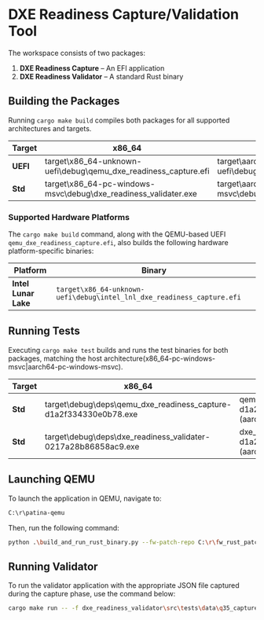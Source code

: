 <!-- markdownlint-disable MD013 : Disable line limit.-->
# **DXE Readiness Capture/Validation Tool**

The workspace consists of two packages:

1. **DXE Readiness Capture** – An EFI application
2. **DXE Readiness Validator** – A standard Rust binary

## **Building the Packages**

Running `cargo make build` compiles both packages for all supported
architectures and targets.

| Target   | x86_64                                                          | AArch64                                                          |
| -------- | --------------------------------------------------------------- | ---------------------------------------------------------------- |
| **UEFI** | target\x86_64-unknown-uefi\debug\qemu_dxe_readiness_capture.efi | target\aarch64-unknown-uefi\debug\qemu_dxe_readiness_capture.efi |
| **Std**  | target\x86_64-pc-windows-msvc\debug\dxe_readiness_validater.exe | target\aarch64-pc-windows-msvc\debug\dxe_readiness_validater.exe |

### **Supported Hardware Platforms**

The `cargo make build` command, along with the QEMU-based UEFI
`qemu_dxe_readiness_capture.efi`, also builds the following hardware
platform-specific binaries:

| Platform             | Binary                                                                 |
| -------------------- | ---------------------------------------------------------------------- |
| **Intel Lunar Lake** | `target\x86_64-unknown-uefi\debug\intel_lnl_dxe_readiness_capture.efi` |

## **Running Tests**

Executing `cargo make test` builds and runs the test binaries for both packages,
matching the host architecture(x86_64-pc-windows-msvc|aarch64-pc-windows-msvc).

| Target  | x86_64                                                            | AArch64                                                                   |
| ------- | ----------------------------------------------------------------- | ------------------------------------------------------------------------- |
| **Std** | target\debug\deps\qemu_dxe_readiness_capture-d1a2f334330e0b78.exe | qemu_dxe_readiness_capture-d1a2f334330e0b78.exe (aarch64-pc-windows-msvc) |
| **Std** | target\debug\deps\dxe_readiness_validater-0217a28b86858ac9.exe    | dxe_readiness_validator-d1a2f334330e0b78.exe (aarch64-pc-windows-msvc)    |

## **Launching QEMU**

To launch the application in QEMU, navigate to:

```sh
C:\r\patina-qemu
```

Then, run the following command:

```sh
python .\build_and_run_rust_binary.py --fw-patch-repo C:\r\fw_rust_patcher --custom-efi C:\r\platform_handoff_validation_tool\target\x86_64-unknown-uefi\debug\qemu_dxe_readiness_capture.efi
```

## **Running Validator**

To run the validator application with the appropriate JSON file captured during
the capture phase, use the command below:

```sh
cargo make run -- -f dxe_readiness_validator\src\tests\data\q35_capture.json
```
